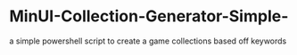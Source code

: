 # MinUI-Collection-Generator-Simple-
a simple powershell script to create a game collections based off keywords
